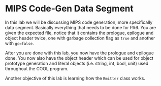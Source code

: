 # MIPS Code-Gen Data Segment

In this lab we will be discussing MIPS code generation, more specifically data segment. Basically everything that needs to be done for PA6. You are given the expected file, notice that it contains the prologue, epilogue and object header twice, one with garbage collection flag as `true` and another with `gc=false`.

After you are done with this lab, you now have the prologue and epilogue done. You now also have the object header which can be used for object prototype generation and literal objects (i.e. string, int, bool, unit) used throughout the COOL program.

Another objective of this lab is learning how the `Emitter` class works.